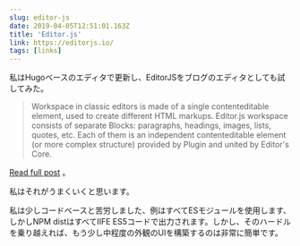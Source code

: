 ```yaml
---
slug: editor-js
date: 2019-04-05T12:51:01.163Z
title: 'Editor.js'
link: https://editorjs.io/
tags: [links]
---
```

私はHugoベースのエディタで更新し、EditorJSをブログのエディタとしても試してみた。

> Workspace in classic editors is made of a single contenteditable element, used to create different HTML markups. Editor.js workspace consists of separate Blocks: paragraphs, headings, images, lists, quotes, etc. Each of them is an independent contenteditable element (or more complex structure) provided by Plugin and united by Editor's Core.

[Read full post](https://editorjs.io/) 。

私はそれがうまくいくと思います。

私は少しコードベースと苦労しました、例はすべてESモジュールを使用します、しかしNPM distはすべてIIFE ES5コードで出力されます。しかし、そのハードルを乗り越えれば、もう少し中程度の外観のUIを構築するのは非常に簡単です。


